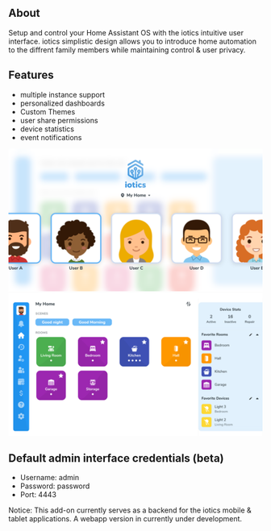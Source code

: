 ## About

Setup and control your Home Assistant OS with the iotics intuitive user interface. iotics simplistic design allows you to introduce home automation to the diffrent family members while maintaining control & user privacy.

## Features

- multiple instance support
- personalized dashboards
- Custom Themes
- user share permissions
- device statistics
- event notifications

![iotics dashboard](https://github.com/iotics-live/iotics-Controller/blob/master/iotics/Images/screenshot-003.png?raw=true)
![iotics user selection](https://github.com/iotics-live/iotics-Controller/blob/master/iotics/Images/screenshot-001.png?raw=true)

## Default admin interface credentials (beta)
- Username: admin
- Password: password
- Port: 4443

Notice: This add-on currently serves as a backend for the iotics mobile & tablet applications. A webapp version in currently under development.
